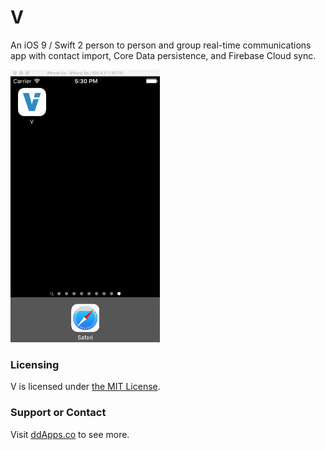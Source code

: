 # V
An iOS 9 / Swift 2 person to person and group real-time communications app with contact import, Core Data persistence, and Firebase Cloud sync.

![](art/screenshot/V12.gif?raw=true)

### Licensing
V is licensed under [the MIT License](LICENSE).

### Support or Contact
Visit [ddApps.co](http://ddapps.co) to see more.
